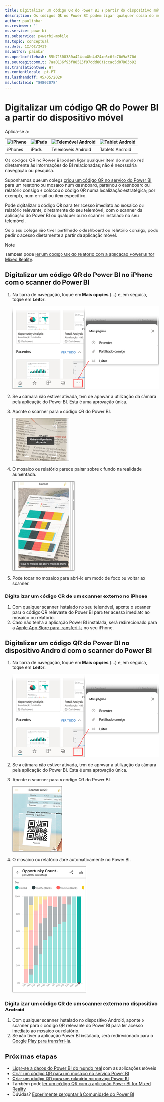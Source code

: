 ```yaml
---
title: Digitalizar um código QR do Power BI a partir do dispositivo móvel
description: Os códigos QR no Power BI podem ligar qualquer coisa do mundo real diretamente às informações do BI relacionadas nas aplicações móveis do Power BI para iPhones e dispositivos Android.
author: paulinbar
ms.reviewer: ''
ms.service: powerbi
ms.subservice: powerbi-mobile
ms.topic: conceptual
ms.date: 12/02/2019
ms.author: painbar
ms.openlocfilehash: 55b71508380a424ba48e4d24ac6c6fc70d9a570d
ms.sourcegitcommit: 7aa0136f93f88516f97ddd8031ccac5d07863b92
ms.translationtype: HT
ms.contentlocale: pt-PT
ms.lasthandoff: 05/05/2020
ms.locfileid: "80802078"
---
```

# <a name="scan-a-power-bi-qr-code-from-your-mobile-device"></a>Digitalizar um código QR do Power BI a partir do dispositivo móvel
Aplica-se a:

| ![iPhone](./media/mobile-apps-qr-code/ios-logo-40-px.png) | ![iPads](./media/mobile-apps-qr-code/ios-logo-40-px.png) | ![Telemóvel Android](././media/mobile-apps-qr-code/android-logo-40-px.png) | ![Tablet Android](././media/mobile-apps-qr-code/android-logo-40-px.png) |
|:--- |:--- |:--- |:--- |
|iPhones |iPads |Telemóveis Android |Tablets Android |

Os códigos QR no Power BI podem ligar qualquer item do mundo real diretamente às informações do BI relacionadas; não é necessária navegação ou pesquisa.

Suponhamos que um colega [criou um código QR no serviço do Power BI](../../service-create-qr-code-for-tile.md) para um relatório ou mosaico num dashboard, partilhou o dashboard ou relatório consigo e colocou o código QR numa localização estratégica; por exemplo, num e-mail ou item específico. 

Pode digitalizar o código QR para ter acesso imediato ao mosaico ou relatório relevante, diretamente do seu telemóvel, com o scanner da aplicação do Power BI ou qualquer outro scanner instalado no seu telemóvel. 

Se o seu colega não tiver partilhado o dashboard ou relatório consigo, pode pedir o acesso diretamente a partir da aplicação móvel. 

> [!NOTE]
> Também pode [ler um código QR do relatório com a aplicação Power BI for Mixed Reality](mobile-mixed-reality-app.md#scan-a-report-qr-code-in-holographic-view).

## <a name="scan-a-power-bi-qr-code-on-your-iphone-with-the-power-bi-scanner"></a>Digitalizar um código QR do Power BI no iPhone com o scanner do Power BI

1. Na barra de navegação, toque em **Mais opções** (...) e, em seguida, toque em **Leitor**.

    ![](media/mobile-apps-qr-code/power-bi-scanner.png)

2. Se a câmara não estiver ativada, tem de aprovar a utilização da câmara pela aplicação do Power BI. Esta é uma aprovação única. 
 
3. Aponte o scanner para o código QR do Power BI. 
   
    ![](media/mobile-apps-qr-code/power-bi-align-qr-code.png)
4. O mosaico ou relatório parece pairar sobre o fundo na realidade aumentada.
   
    ![](media/mobile-apps-qr-code/power-bi-ios-qr-ar-scanner.png)

5. Pode tocar no mosaico para abri-lo em modo de foco ou voltar ao scanner.

### <a name="scan-a-qr-code-from-an-external-scanner-on-your-iphone"></a>Digitalizar um código QR de um scanner externo no iPhone
1. Com qualquer scanner instalado no seu telemóvel, aponte o scanner para o código QR relevante do Power BI para ter acesso imediato ao mosaico ou relatório. 
2. Caso não tenha a aplicação Power BI instalada, será redirecionado para a [Apple App Store para transferi-la](https://go.microsoft.com/fwlink/?LinkId=522062) no seu iPhone.

## <a name="scan-a-power-bi-qr-code-on-your-android-device-with-the-power-bi-scanner"></a>Digitalizar um código QR do Power BI no dispositivo Android com o scanner do Power BI

1. Na barra de navegação, toque em **Mais opções** (...) e, em seguida, toque em **Leitor**.

    ![](media/mobile-apps-qr-code/power-bi-scanner.png)

2. Se a câmara não estiver ativada, tem de aprovar a utilização da câmara pela aplicação do Power BI. Esta é uma aprovação única. 

3. Aponte o scanner para o código QR do Power BI. 
   
    ![](media/mobile-apps-qr-code/pbi_iph_qrscan.png)
4. O mosaico ou relatório abre automaticamente no Power BI.
   
    ![](media/mobile-apps-qr-code/power-bi-android-tile.png)

### <a name="scan-a-qr-code-from-an-external-scanner-on-your-android-device"></a>Digitalizar um código QR de um scanner externo no dispositivo Android
1. Com qualquer scanner instalado no dispositivo Android, aponte o scanner para o código QR relevante do Power BI para ter acesso imediato ao mosaico ou relatório. 
2. Se não tiver a aplicação Power BI instalada, será redirecionado para o [Google Play para transferi-la](https://go.microsoft.com/fwlink/?LinkID=544867). 

## <a name="next-steps"></a>Próximas etapas
* [Ligar-se a dados do Power BI do mundo real](mobile-apps-data-in-real-world-context.md) com as aplicações móveis
* [Criar um código QR para um mosaico no serviço Power BI](../../service-create-qr-code-for-tile.md)
* [Criar um código QR para um relatório no serviço Power BI](../../service-create-qr-code-for-report.md)
* Também pode [ler um código QR com a aplicação Power BI for Mixed Reality](mobile-mixed-reality-app.md)
* Dúvidas? [Experimente perguntar à Comunidade do Power BI](https://community.powerbi.com/)

